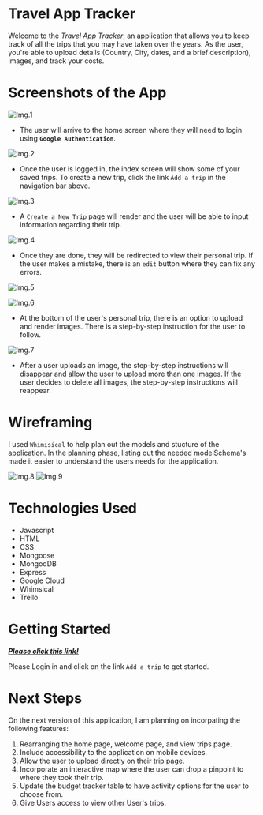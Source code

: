 # Travel App Tracker

Welcome to the _Travel App Tracker_, an application that allows you to keep track of all the trips that you may have taken over the years. As the user, you're able to upload details (Country, City, dates, and a brief description), images, and track your costs. 

# Screenshots of the App

![Img.1](https://i.imgur.com/TTlfe4B.png "Home-Page")
* The user will arrive to the home screen where they will need to login using **`Google Authentication`**.

![Img.2](https://i.imgur.com/q72ni3o.png "Login-Screen")
* Once the user is logged in, the index screen will show some of your saved trips. To create a new trip, click the link `Add a trip` in the navigation bar above.

![Img.3](https://i.imgur.com/U78ut8F.png "Create-a-trip")
* A `Create a New Trip` page will render and the user will be able to input information regarding their trip.

![Img.4](https://i.imgur.com/xtEqSde.png "Personal-trip")
* Once they are done, they will be redirected to view their personal trip. If the user makes a mistake, there is an `edit` button where they can fix any errors. 

![Img.5](https://i.imgur.com/WTnUJn6.png "Edit-trip")

![Img.6](https://i.imgur.com/GZNSTPm.png "Photo-Library")
* At the bottom of the user's personal trip, there is an option to upload and render images. There is a step-by-step instruction for the user to follow.

![Img.7](https://i.imgur.com/SZfiMas.png "Photos")
* After a user uploads an image, the step-by-step instructions will disappear and allow the user to upload more than one images. If the user decides to delete all images, the step-by-step instructions will reappear. 

# Wireframing
I used `Whimisical` to help plan out the models and stucture of the application. In the planning phase, listing out the needed modelSchema's made it easier to understand the users needs for the application. 

![Img.8](https://i.imgur.com/d593b7j.png "Whimsical")
![Img.9](https://i.imgur.com/ixo1vnI.png "Whimsical2")
# Technologies Used
* Javascript
* HTML
* CSS
* Mongoose
* MongodDB
* Express
* Google Cloud 
* Whimsical
* Trello 

# Getting Started
_**[Please click this link!](https://travel-app-tracker.cyclic.app/)**_

Please Login in and click on the link `Add a trip` to get started.
# Next Steps

On the next version of this application, I am planning on incorpating the following features:
1. Rearranging the home page, welcome page, and view trips page.
2. Include accessibility to the application on mobile devices. 
3. Allow the user to upload directly on their trip page.
4. Incorporate an interactive map where the user can drop a pinpoint to where they took their trip.
5. Update the budget tracker table to have activity options for the user to choose from.
6. Give Users access to view other User's trips.
